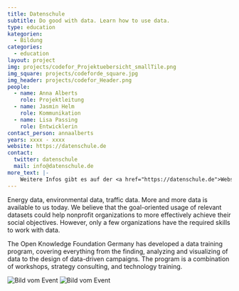 ```yaml
---
title: Datenschule
subtitle: Do good with data. Learn how to use data.
type: education
kategorien:
  - Bildung
categories:
  - education
layout: project
img: projects/codefor_Projektuebersicht_smallTile.png
img_square: projects/codeforde_square.jpg
img_header: projects/codefor_Header.png
people:
  - name: Anna Alberts
    role: Projektleitung
  - name: Jasmin Helm
    role: Kommunikation
  - name: Lisa Passing
    role: Entwicklerin
contact_person: annaalberts
years: xxxx - xxxx
website: https://datenschule.de
contact:
  twitter: datenschule
  mail: info@datenschule.de
more_text: |-
    Weitere Infos gibt es auf der <a href="https://datenschule.de">Website</a> der Datenschule.
---
```


Energy data, environmental data, traffic data. More and more data is available to us today. We believe that the goal-oriented usage of relevant datasets could help nonprofit organizations to more effectively achieve their social objectives. However, only a few organizations have the required skills to work with data.

The Open Knowledge Foundation Germany has developed a data training program, covering everything from the finding, analyzing and visualizing of data to the design of data-driven campaigns. The program is a combination of workshops, strategy consulting, and technology training.


<div class="two-img">
  <img alt="Bild vom Event" src="/files/projects/datenschule_img_1.jpg">
  <img alt="Bild vom Event" src="/files/projects/datenschule_img_2.jpg">
</div>

